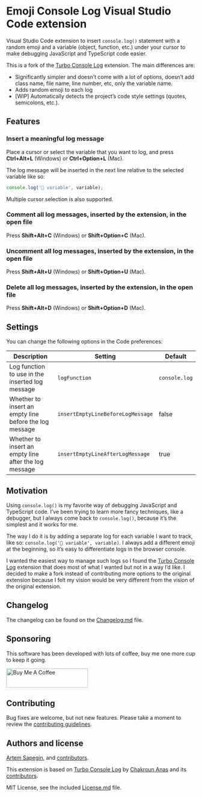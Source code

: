 # Emoji Console Log Visual Studio Code extension

Visual Studio Code extension to insert `console.log()` statement with a random emoji and a variable (object, function, etc.) under your cursor to make debugging JavaScript and TypeScript code easier.

This is a fork of the [Turbo Console Log](https://www.turboconsolelog.io) extension. The main differences are:

* Significantly simpler and doesn’t come with a lot of options, doesn’t add class name, file name, line number, etc, only the variable name.
* Adds random emoji to each log
* [WIP] Automatically detects the project’s code style settings (quotes, semicolons, etc.).

## Features

### Insert a meaningful log message

Place a cursor or select the variable that you want to log, and press **Ctrl+Alt+L** (Windows) or **Ctrl+Option+L** (Mac).

The log message will be inserted in the next line relative to the selected variable like so:

```js
console.log('🦆 variable', variable);
```

Multiple cursor selection is also supported.

### Comment all log messages, inserted by the extension, in the open file

Press **Shift+Alt+C** (Windows) or **Shift+Option+C** (Mac).

### Uncomment all log messages, inserted by the extension, in the open file

Press **Shift+Alt+U** (Windows) or **Shift+Option+U** (Mac).

### Delete all log messages, inserted by the extension, in the open file

Press **Shift+Alt+D** (Windows) or **Shift+Option+D** (Mac).

## Settings

You can change the following options in the Code preferences:

| Description  | Setting                         | Default     |
| ------------ | ------------------------------- | ----------- |
| Log function to use in the inserted log message | `logFunction` | `console.log` |
| Whether to insert an empty line before the log message | `insertEmptyLineBeforeLogMessage` | false |
| Whether to insert an empty line after the log message | `insertEmptyLineAfterLogMessage` | true |

## Motivation

Using `console.log()` is my favorite way of debugging JavaScript and TypeScript code. I’ve been trying to learn more fancy techniques, like a debugger, but I always come back to `console.log()`, because it’s the simplest and it works for me. 

The way I do it is by adding a separate log for each variable I want to track, like so: `console.log('🍕 variable', variable)`. I always add a different emoji at the beginning, so it’s easy to differentiate logs in the browser console.

I wanted the easiest way to manage such logs so I found the [Turbo Console Log](https://www.turboconsolelog.io) extension that does most of what I wanted but not in a way I’d like. I decided to make a fork instead of contributing more options to the original extension because I felt my vision would be very different from the vision of the original extension.

## Changelog

The changelog can be found on the [Changelog.md](./Changelog.md) file.

## Sponsoring

This software has been developed with lots of coffee, buy me one more cup to keep it going.

<a href="https://www.buymeacoffee.com/sapegin" target="_blank"><img src="https://cdn.buymeacoffee.com/buttons/lato-orange.png" alt="Buy Me A Coffee" height="51" width="217"></a>

## Contributing

Bug fixes are welcome, but not new features. Please take a moment to review the [contributing guidelines](Contributing.md).

## Authors and license

[Artem Sapegin](https://sapegin.me), and [contributors](https://github.com/sapegin/emoji-console-log/graphs/contributors).

This extension is based on [Turbo Console Log](https://github.com/Chakroun-Anas/turbo-console-log) by [
Chakroun Anas](https://github.com/Chakroun-Anas) and its [contributors](https://github.com/Chakroun-Anas/turbo-console-log/graphs/contributors).

MIT License, see the included [License.md](License.md) file.
